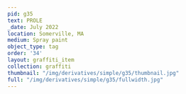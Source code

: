 ```yaml
---
pid: g35
text: PROLE
_date: July 2022
location: Somerville, MA
medium: Spray paint
object_type: tag
order: '34'
layout: graffiti_item
collection: graffiti
thumbnail: "/img/derivatives/simple/g35/thumbnail.jpg"
full: "/img/derivatives/simple/g35/fullwidth.jpg"
---
```

